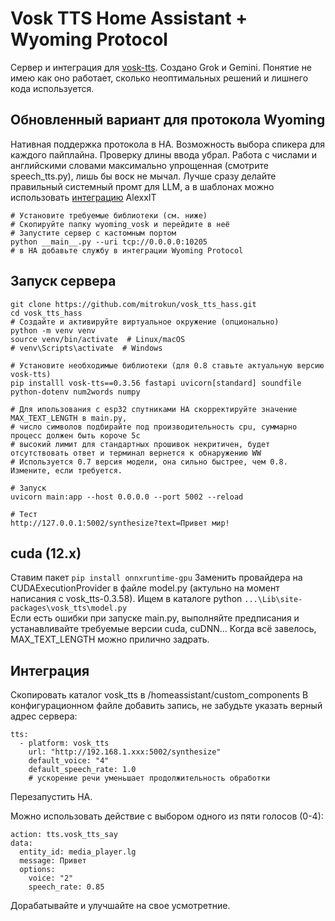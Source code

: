 # Vosk TTS Home Assistant + Wyoming Protocol
Сервер и интеграция для [vosk-tts](https://github.com/alphacep/vosk-tts).
Создано Grok и Gemini. Понятие не имею как оно работает, сколько неоптимальных решений и лишнего кода используется.

## Обновленный вариант для протокола Wyoming
Нативная поддержка протокола в HA. Возможность выбора спикера для каждого пайплайна. Проверку длины ввода убрал.
Работа с числами и английскими словами максимально упрощенная (смотрите speech_tts.py), лишь бы воск не мычал.
Лучше сразу делайте правильный системный промт для LLM, а в шаблонах можно использовать [интеграцию](https://github.com/AlexxIT/MorphNumbers) AlexxIT
```
# Установите требуемые библиотеки (см. ниже)
# Скопируйте папку wyoming_vosk и перейдите в неё
# Запустите сервер с кастомным портом
python __main__.py --uri tcp://0.0.0.0:10205
# в HA добавьте службу в интеграции Wyoming Protocol
```

## Запуск сервера
```
git clone https://github.com/mitrokun/vosk_tts_hass.git
cd vosk_tts_hass
# Создайте и активируйте виртуальное окружение (опционально)
python -m venv venv
source venv/bin/activate  # Linux/macOS
# venv\Scripts\activate  # Windows

# Установите необходимые библиотеки (для 0.8 ставьте актуальную версию vosk-tts)
pip installl vosk-tts==0.3.56 fastapi uvicorn[standard] soundfile python-dotenv num2words numpy

# Для ипользования с esp32 спутниками HA скорректируйте значение MAX_TEXT_LENGTH в main.py,
# число символов подбирайте под производительность cpu, суммарно процесс должен быть короче 5с
# высокий лимит для стандартных прошивок некритичен, будет отсутствовать ответ и терминал вернется к обнаружению WW
# Используется 0.7 версия модели, она сильно быстрее, чем 0.8. Измените, если требуется.

# Запуск
uvicorn main:app --host 0.0.0.0 --port 5002 --reload

# Тест
http://127.0.0.1:5002/synthesize?text=Привет мир!
```
## cuda (12.x) 
Ставим пакет
`pip install onnxruntime-gpu`
Заменить провайдера на CUDAExecutionProvider в файле model.py (актульно на момент написания с vosk_tts-0.3.58).
Ищем в каталоге python `...\Lib\site-packages\vosk_tts\model.py`  
Если есть ошибки при запуске main.py, выполняйте предписания и устанавливайте требуемые версии cuda, cuDNN...
Когда всё завелось, MAX_TEXT_LENGTH можно прилично задрать. 

## Интеграция

Скопировать каталог vosk_tts в /homeassistant/custom_components
В конфигурационном файле добавить запись, не забудьте указать верный адрес сервера:
```
tts:
  - platform: vosk_tts
    url: "http://192.168.1.xxx:5002/synthesize"
    default_voice: "4"
    default_speech_rate: 1.0
    # ускорение речи уменьшает продолжительность обработки
```


Перезапустить HA.

Можно использовать действие с выбором одного из пяти голосов (0-4):
```
action: tts.vosk_tts_say
data:
  entity_id: media_player.lg
  message: Привет 
  options:
    voice: "2"
    speech_rate: 0.85
```

Дорабатывайте и улучшайте на свое усмотретние.
